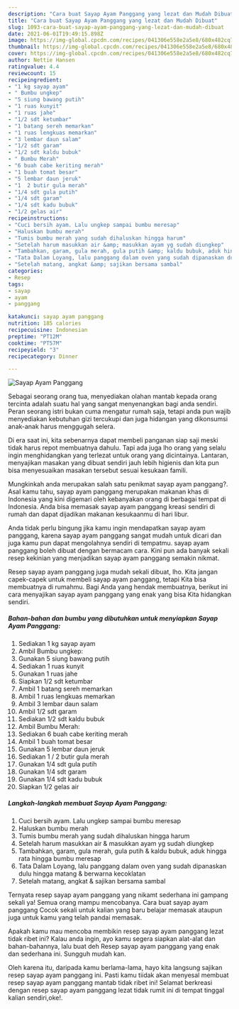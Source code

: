```yaml
---
description: "Cara buat Sayap Ayam Panggang yang lezat dan Mudah Dibuat"
title: "Cara buat Sayap Ayam Panggang yang lezat dan Mudah Dibuat"
slug: 1093-cara-buat-sayap-ayam-panggang-yang-lezat-dan-mudah-dibuat
date: 2021-06-01T19:49:15.898Z
image: https://img-global.cpcdn.com/recipes/041306e558e2a5e8/680x482cq70/sayap-ayam-panggang-foto-resep-utama.jpg
thumbnail: https://img-global.cpcdn.com/recipes/041306e558e2a5e8/680x482cq70/sayap-ayam-panggang-foto-resep-utama.jpg
cover: https://img-global.cpcdn.com/recipes/041306e558e2a5e8/680x482cq70/sayap-ayam-panggang-foto-resep-utama.jpg
author: Nettie Hansen
ratingvalue: 4.4
reviewcount: 15
recipeingredient:
- "1 kg sayap ayam"
- " Bumbu ungkep"
- "5 siung bawang putih"
- "1 ruas kunyit"
- "1 ruas jahe"
- "1/2 sdt ketumbar"
- "1 batang sereh memarkan"
- "1 ruas lengkuas memarkan"
- "3 lembar daun salam"
- "1/2 sdt garam"
- "1/2 sdt kaldu bubuk"
- " Bumbu Merah"
- "6 buah cabe keriting merah"
- "1 buah tomat besar"
- "5 lembar daun jeruk"
- "1  2 butir gula merah"
- "1/4 sdt gula putih"
- "1/4 sdt garam"
- "1/4 sdt kadu bubuk"
- "1/2 gelas air"
recipeinstructions:
- "Cuci bersih ayam. Lalu ungkep sampai bumbu meresap"
- "Haluskan bumbu merah"
- "Tumis bumbu merah yang sudah dihaluskan hingga harum"
- "Setelah harum masukkan air &amp; masukkan ayam yg sudah diungkep"
- "Tambahkan, garam, gula merah, gula putih &amp; kaldu bubuk, aduk hingga rata hingga bumbu meresap"
- "Tata Dalam Loyang, lalu panggang dalam oven yang sudah dipanaskan dulu hingga matang &amp; berwarna kecoklatan"
- "Setelah matang, angkat &amp; sajikan bersama sambal"
categories:
- Resep
tags:
- sayap
- ayam
- panggang

katakunci: sayap ayam panggang 
nutrition: 185 calories
recipecuisine: Indonesian
preptime: "PT12M"
cooktime: "PT57M"
recipeyield: "3"
recipecategory: Dinner

---
```



![Sayap Ayam Panggang](https://img-global.cpcdn.com/recipes/041306e558e2a5e8/680x482cq70/sayap-ayam-panggang-foto-resep-utama.jpg)

Sebagai seorang orang tua, menyediakan olahan mantab kepada orang tercinta adalah suatu hal yang sangat menyenangkan bagi anda sendiri. Peran seorang istri bukan cuma mengatur rumah saja, tetapi anda pun wajib menyediakan kebutuhan gizi tercukupi dan juga hidangan yang dikonsumsi anak-anak harus menggugah selera.

Di era  saat ini, kita sebenarnya dapat membeli panganan siap saji meski tidak harus repot membuatnya dahulu. Tapi ada juga lho orang yang selalu ingin menghidangkan yang terlezat untuk orang yang dicintainya. Lantaran, menyajikan masakan yang dibuat sendiri jauh lebih higienis dan kita pun bisa menyesuaikan masakan tersebut sesuai kesukaan famili. 



Mungkinkah anda merupakan salah satu penikmat sayap ayam panggang?. Asal kamu tahu, sayap ayam panggang merupakan makanan khas di Indonesia yang kini digemari oleh kebanyakan orang di berbagai tempat di Indonesia. Anda bisa memasak sayap ayam panggang kreasi sendiri di rumah dan dapat dijadikan makanan kesukaanmu di hari libur.

Anda tidak perlu bingung jika kamu ingin mendapatkan sayap ayam panggang, karena sayap ayam panggang sangat mudah untuk dicari dan juga kamu pun dapat mengolahnya sendiri di tempatmu. sayap ayam panggang boleh dibuat dengan bermacam cara. Kini pun ada banyak sekali resep kekinian yang menjadikan sayap ayam panggang semakin nikmat.

Resep sayap ayam panggang juga mudah sekali dibuat, lho. Kita jangan capek-capek untuk membeli sayap ayam panggang, tetapi Kita bisa membuatnya di rumahmu. Bagi Anda yang hendak membuatnya, berikut ini cara menyajikan sayap ayam panggang yang enak yang bisa Kita hidangkan sendiri.

<!--inarticleads1-->

##### Bahan-bahan dan bumbu yang dibutuhkan untuk menyiapkan Sayap Ayam Panggang:

1. Sediakan 1 kg sayap ayam
1. Ambil  Bumbu ungkep:
1. Gunakan 5 siung bawang putih
1. Sediakan 1 ruas kunyit
1. Gunakan 1 ruas jahe
1. Siapkan 1/2 sdt ketumbar
1. Ambil 1 batang sereh memarkan
1. Ambil 1 ruas lengkuas memarkan
1. Ambil 3 lembar daun salam
1. Ambil 1/2 sdt garam
1. Sediakan 1/2 sdt kaldu bubuk
1. Ambil  Bumbu Merah:
1. Sediakan 6 buah cabe keriting merah
1. Ambil 1 buah tomat besar
1. Gunakan 5 lembar daun jeruk
1. Sediakan 1 / 2 butir gula merah
1. Gunakan 1/4 sdt gula putih
1. Gunakan 1/4 sdt garam
1. Gunakan 1/4 sdt kadu bubuk
1. Siapkan 1/2 gelas air




<!--inarticleads2-->

##### Langkah-langkah membuat Sayap Ayam Panggang:

1. Cuci bersih ayam. Lalu ungkep sampai bumbu meresap
1. Haluskan bumbu merah
1. Tumis bumbu merah yang sudah dihaluskan hingga harum
1. Setelah harum masukkan air &amp; masukkan ayam yg sudah diungkep
1. Tambahkan, garam, gula merah, gula putih &amp; kaldu bubuk, aduk hingga rata hingga bumbu meresap
1. Tata Dalam Loyang, lalu panggang dalam oven yang sudah dipanaskan dulu hingga matang &amp; berwarna kecoklatan
1. Setelah matang, angkat &amp; sajikan bersama sambal




Ternyata resep sayap ayam panggang yang nikamt sederhana ini gampang sekali ya! Semua orang mampu mencobanya. Cara buat sayap ayam panggang Cocok sekali untuk kalian yang baru belajar memasak ataupun juga untuk kamu yang telah pandai memasak.

Apakah kamu mau mencoba membikin resep sayap ayam panggang lezat tidak ribet ini? Kalau anda ingin, ayo kamu segera siapkan alat-alat dan bahan-bahannya, lalu buat deh Resep sayap ayam panggang yang enak dan sederhana ini. Sungguh mudah kan. 

Oleh karena itu, daripada kamu berlama-lama, hayo kita langsung sajikan resep sayap ayam panggang ini. Pasti kamu tiidak akan menyesal membuat resep sayap ayam panggang mantab tidak ribet ini! Selamat berkreasi dengan resep sayap ayam panggang lezat tidak rumit ini di tempat tinggal kalian sendiri,oke!.

